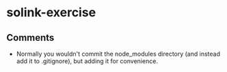 # solink-exercise

## Comments

* Normally you wouldn't commit the node_modules directory (and instead add it to .gitignore), but adding it for 
convenience.
